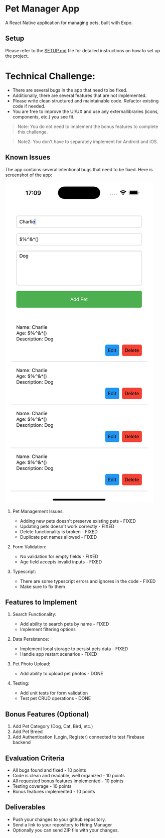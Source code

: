 # Pet Manager App

A React Native application for managing pets, built with Expo.

## Setup

Please refer to the [SETUP.md](./SETUP.md) file for detailed instructions on how to set up the project.

# Technical Challenge:

- There are several bugs in the app that need to be fixed.
- Additionally, there are several features that are not implemented.
- Please write clean structured and maintainable code. Refactor existing code if needed.
- You are free to improve the UI/UX and use any externallibraries (icons, components, etc.) you see fit.

> Note: You do not need to implement the bonus features to complete this challenge.

> Note2: You don't have to separately implement for Android and iOS.

## Known Issues

The app contains several intentional bugs that need to be fixed.
Here is screenshot of the app:

![App Screenshot](./SimulatorScreenshot.png)

1. Pet Management Issues:

   - Adding new pets doesn't preserve existing pets - FIXED
   - Updating pets doesn't work correctly - FIXED
   - Delete functionality is broken - FIXED
   - Duplicate pet names allowed -  FIXED

2. Form Validation:

   - No validation for empty fields - FIXED
   - Age field accepts invalid inputs - FIXED

3. Typescript:
   - There are some typescript errors and ignores in the code - FIXED
   - Make sure to fix them

## Features to Implement

1. Search Functionality:

   - Add ability to search pets by name - FIXED
   - Implement filtering options

2. Data Persistence:

   - Implement local storage to persist pets data - FIXED
   - Handle app restart scenarios - FIXED

3. Pet Photo Upload:

   - Add ability to upload pet photos - DONE

4. Testing:
   - Add unit tests for form validation 
   - Test pet CRUD operations - DONE

## Bonus Features (Optional)

1. Add Pet Category (Dog, Cat, Bird, etc.)
2. Add Pet Breed
3. Add Authentication (Login, Register) connected to test Firebase backend

## Evaluation Criteria

- All bugs found and fixed - 10 points
- Code is clean and readable, well organized - 10 points
- All requested bonus features implemented - 10 points
- Testing coverage - 10 points
- Bonus features implemented - 10 points

## Deliverables

- Push your changes to your github repository.
- Send a link to your repository to Hiring Manager
- Optionally you can send ZIP file with your changes.
